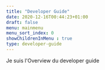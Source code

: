```yaml
---
title: "Developer Guide"
date: 2020-12-16T00:44:23+01:00
draft: false
menu: mainmenu
menu_sort_index: 0
showChildrenInMenu : true
type: developer-guide
---
```



Je suis l'Overview du developer guide
